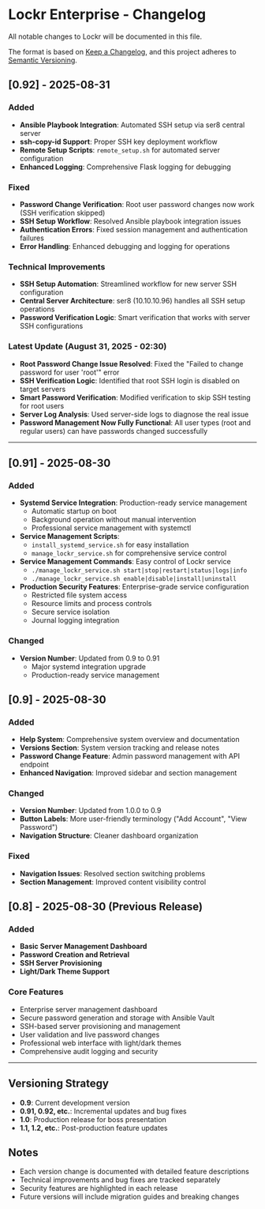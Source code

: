 # Lockr Enterprise - Changelog

All notable changes to Lockr will be documented in this file.

The format is based on [Keep a Changelog](https://keepachangelog.com/en/1.0.0/),
and this project adheres to [Semantic Versioning](https://semver.org/spec/v2.0.0.html).

## [0.92] - 2025-08-31

### Added
- **Ansible Playbook Integration**: Automated SSH setup via ser8 central server
- **ssh-copy-id Support**: Proper SSH key deployment workflow
- **Remote Setup Scripts**: `remote_setup.sh` for automated server configuration
- **Enhanced Logging**: Comprehensive Flask logging for debugging

### Fixed
- **Password Change Verification**: Root user password changes now work (SSH verification skipped)
- **SSH Setup Workflow**: Resolved Ansible playbook integration issues
- **Authentication Errors**: Fixed session management and authentication failures
- **Error Handling**: Enhanced debugging and logging for operations

### Technical Improvements
- **SSH Setup Automation**: Streamlined workflow for new server SSH configuration
- **Central Server Architecture**: ser8 (10.10.10.96) handles all SSH setup operations
- **Password Verification Logic**: Smart verification that works with server SSH configurations

### Latest Update (August 31, 2025 - 02:30)
- **Root Password Change Issue Resolved**: Fixed the "Failed to change password for user 'root'" error
- **SSH Verification Logic**: Identified that root SSH login is disabled on target servers
- **Smart Password Verification**: Modified verification to skip SSH testing for root users
- **Server Log Analysis**: Used server-side logs to diagnose the real issue
- **Password Management Now Fully Functional**: All user types (root and regular users) can have passwords changed successfully

---

## [0.91] - 2025-08-30

### Added
- **Systemd Service Integration**: Production-ready service management
  - Automatic startup on boot
  - Background operation without manual intervention
  - Professional service management with systemctl
- **Service Management Scripts**: 
  - `install_systemd_service.sh` for easy installation
  - `manage_lockr_service.sh` for comprehensive service control
- **Service Management Commands**: Easy control of Lockr service
  - `./manage_lockr_service.sh start|stop|restart|status|logs|info`
  - `./manage_lockr_service.sh enable|disable|install|uninstall`
- **Production Security Features**: Enterprise-grade service configuration
  - Restricted file system access
  - Resource limits and process controls
  - Secure service isolation
  - Journal logging integration

### Changed
- **Version Number**: Updated from 0.9 to 0.91
  - Major systemd integration upgrade
  - Production-ready service management

## [0.9] - 2025-08-30

### Added
- **Help System**: Comprehensive system overview and documentation
- **Versions Section**: System version tracking and release notes
- **Password Change Feature**: Admin password management with API endpoint
- **Enhanced Navigation**: Improved sidebar and section management

### Changed
- **Version Number**: Updated from 1.0.0 to 0.9
- **Button Labels**: More user-friendly terminology ("Add Account", "View Password")
- **Navigation Structure**: Cleaner dashboard organization

### Fixed
- **Navigation Issues**: Resolved section switching problems
- **Section Management**: Improved content visibility control

## [0.8] - 2025-08-30 (Previous Release)

### Added
- **Basic Server Management Dashboard**
- **Password Creation and Retrieval**
- **SSH Server Provisioning**
- **Light/Dark Theme Support**

### Core Features
- Enterprise server management dashboard
- Secure password generation and storage with Ansible Vault
- SSH-based server provisioning and management
- User validation and live password changes
- Professional web interface with light/dark themes
- Comprehensive audit logging and security

---

## Versioning Strategy

- **0.9**: Current development version
- **0.91, 0.92, etc.**: Incremental updates and bug fixes
- **1.0**: Production release for boss presentation
- **1.1, 1.2, etc.**: Post-production feature updates

## Notes

- Each version change is documented with detailed feature descriptions
- Technical improvements and bug fixes are tracked separately
- Security features are highlighted in each release
- Future versions will include migration guides and breaking changes
